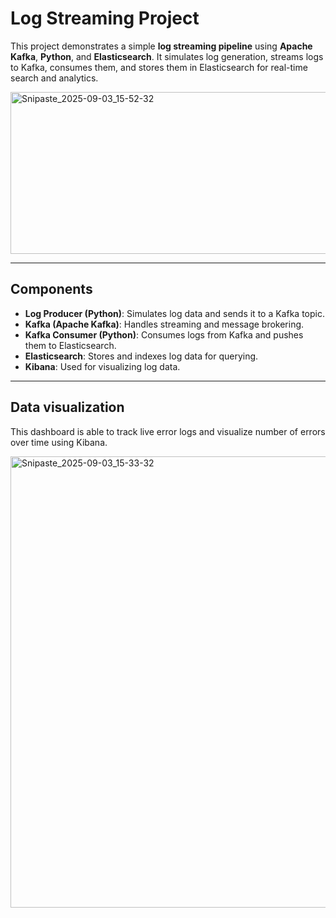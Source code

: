 # Log Streaming Project

This project demonstrates a simple **log streaming pipeline** using **Apache Kafka**, **Python**, and **Elasticsearch**. It simulates log generation, streams logs to Kafka, consumes them, and stores them in Elasticsearch for real-time search and analytics.

<img width="914" height="259" alt="Snipaste_2025-09-03_15-52-32" src="https://github.com/user-attachments/assets/5ba6a0a5-7409-4dd3-a8f9-751688281451" />

---

## Components

- **Log Producer (Python)**: Simulates log data and sends it to a Kafka topic.
- **Kafka (Apache Kafka)**: Handles streaming and message brokering.
- **Kafka Consumer (Python)**: Consumes logs from Kafka and pushes them to Elasticsearch.
- **Elasticsearch**: Stores and indexes log data for querying.
- **Kibana**: Used for visualizing log data.

---

## Data visualization 

This dashboard is able to track live error logs and visualize number of errors over time using Kibana.

<img width="1436" height="722" alt="Snipaste_2025-09-03_15-33-32" src="https://github.com/user-attachments/assets/f4aea67e-3bbe-433c-9c19-b7cbbf3bd86d" />
